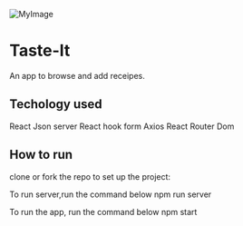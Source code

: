 ![MyImage](myimage.jpg)

# Taste-It

An app to browse and add receipes.

## Techology used

React
Json server
React hook form
Axios
React Router Dom

## How to run

clone or fork the repo to set up the project:

To run server,run the command below
npm run server

To run the app, run the command below
npm start
